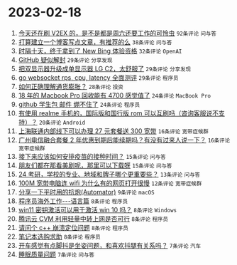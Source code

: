 # 2023-02-18

1. [今天还在刷 V2EX 的，是不是都是周六还要工作的可怜虫](https://www.v2ex.com/t/917154) `92条评论` `问与答`
1. [打算建立一个博客写点文章，有推荐的么](https://www.v2ex.com/t/917124) `38条评论` `问与答`
1. [时隔十天，终于拿到了 New Bing 体验资格](https://www.v2ex.com/t/917107) `32条评论` `OpenAI`
1. [GitHub 疑似解封](https://www.v2ex.com/t/917108) `29条评论` `分享发现`
1. [把双显示器升级成单显示器 LG C2，太舒服了](https://www.v2ex.com/t/917110) `29条评论` `分享发现`
1. [go websocket rps, cpu, latency 全面测评](https://www.v2ex.com/t/917122) `29条评论` `程序员`
1. [如何正确理解通货膨胀？](https://www.v2ex.com/t/917150) `28条评论` `投资`
1. [18 年的 Macbook Pro 回收能有 4700 感觉值了](https://www.v2ex.com/t/917116) `24条评论` `MacBook Pro`
1. [github 学生包 邮件 绷不住了](https://www.v2ex.com/t/917119) `24条评论` `程序员`
1. [有使用 realme 手机的，国际版和国行版 rom 可以互刷吗（咨询客服说不支持）？](https://www.v2ex.com/t/917159) `20条评论` `Android`
1. [上海联通内部线下可以办理 27 元套餐送 300 宽带](https://www.v2ex.com/t/917184) `16条评论` `宽带症候群`
1. [广州电信融合套餐 2 年优惠到期后能续期吗？有没有过来人说一下？](https://www.v2ex.com/t/917118) `16条评论` `宽带症候群`
1. [接下来应该如何安排疫苗的接种时间？](https://www.v2ex.com/t/917178) `15条评论` `问与答`
1. [朋友们都在那看美剧呢，那里可以下载呀](https://www.v2ex.com/t/917155) `15条评论` `问与答`
1. [24 考研，学校的专业、地域和牌子哪个更重要些？](https://www.v2ex.com/t/917164) `13条评论` `问与答`
1. [100M 宽带电脑连 wifi 为什么有的网页打开很慢](https://www.v2ex.com/t/917115) `12条评论` `宽带症候群`
1. [分享一下平时用的抗炮(Automator)](https://www.v2ex.com/t/917135) `9条评论` `macOS`
1. [程序员海外工作---语言篇](https://www.v2ex.com/t/917168) `8条评论` `程序员`
1. [win11 密钥激活可以用于激活 win 10 吗？](https://www.v2ex.com/t/917138) `8条评论` `Windows`
1. [腾讯云 CVM 利用轻量中转上网是否可行](https://www.v2ex.com/t/917136) `8条评论` `程序员`
1. [请问个 c++ 崩溃定位问题](https://www.v2ex.com/t/917130) `8条评论` `程序员`
1. [笔记本选购求助](https://www.v2ex.com/t/917128) `8条评论` `程序员`
1. [开车感觉有点脚抖是坐姿问题，和喜欢抖腿有关系吗？](https://www.v2ex.com/t/917143) `7条评论` `汽车`
1. [睡眠质量问题](https://www.v2ex.com/t/917120) `7条评论` `问与答`
